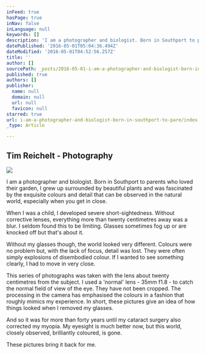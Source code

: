 ```yaml
---
inFeed: true
hasPage: true
inNav: false
inLanguage: null
keywords: []
description: 'I am a photographer and biologist. Born in Southport to parents who loved their garden, I grew up surrounded by beautiful plants and was fascinated by the exquisite colours and detail that can be observed in the natural world, especially when you get in close.'
datePublished: '2016-05-01T05:04:36.494Z'
dateModified: '2016-05-01T04:52:56.257Z'
title: ''
author: []
sourcePath: _posts/2016-05-01-i-am-a-photographer-and-biologist-born-in-southport-to-pare.md
published: true
authors: []
publisher:
  name: null
  domain: null
  url: null
  favicon: null
starred: true
url: i-am-a-photographer-and-biologist-born-in-southport-to-pare/index.html
_type: Article

---
```

## Tim Reichelt - Photography
![](https://the-grid-user-content.s3-us-west-2.amazonaws.com/c79a478e-5ccd-47a7-8582-e06165eb031c.jpg)

I am a photographer and biologist. Born in Southport to parents who loved their garden, I grew up surrounded by beautiful plants and was fascinated by the exquisite colours and detail that can be observed in the natural world, especially when you get in close.

When I was a child, I developed severe short-sightedness. Without corrective lenses, everything more than twenty centimetres away was a blur. I seldom found this to be limiting. Glasses sometimes fog up or are knocked off but that's about it.

Without my glasses though, the world looked very different. Colours were no problem but, with the lack of focus, detail was lost. They were often simply explosions of disembodied colour. If I wanted to see something clearly, I had to move in very close.

This series of photographs was taken with the lens about twenty centimetres from the subject. I used a 'normal' lens - 35mm f1.8 - to catch the normal field of view of the eye. They have not been cropped. The processing in the camera has emphasised the colours in a fashion that roughly mimics my experience. In short, these pictures give an idea of how things looked when I removed my glasses.

And so it was for more than forty years until my cataract surgery also corrected my myopia. My eyesight is much better now, but this world, closely observed, brilliantly coloured, is gone.

These pictures bring it back for me.